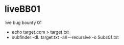 # liveBB01
live bug bounty 01

* echo target.com > target.txt
* subfinder -dL target.txt -all --recursive -o Subs01.txt
